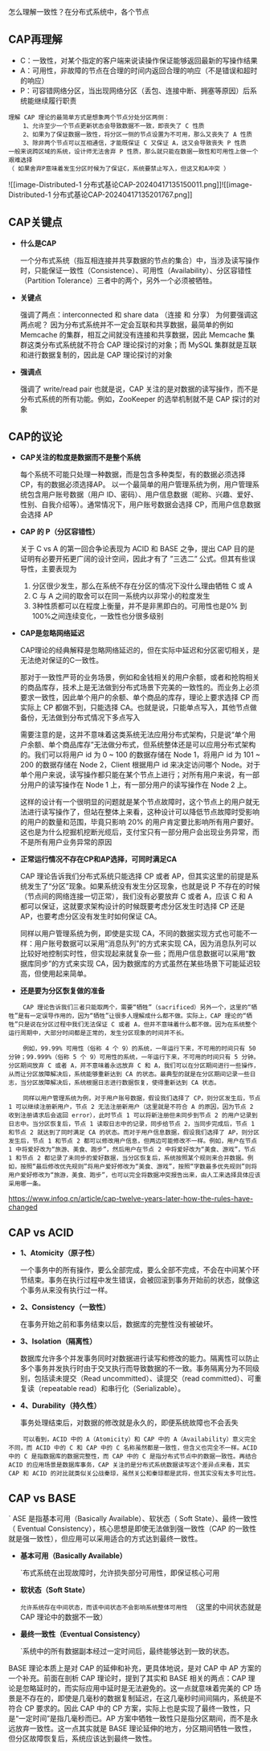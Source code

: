 怎么理解一致性？在分布式系统中，各个节点

## CAP再理解

-  C：一致性，对某个指定的客户端来说读操作保证能够返回最新的写操作结果
-  A：可用性，非故障的节点在合理的时间内返回合理的响应（不是错误和超时的响应）
-  P：可容错网络分区，当出现网络分区（丢包、连接中断、拥塞等原因）后系统能继续履行职责

```
理解 CAP 理论的最简单方式是想象两个节点分处分区两侧：
	1、允许至少一个节点更新状态会导致数据不一致，即丧失了 C 性质
	2、如果为了保证数据一致性，将分区一侧的节点设置为不可用，那么又丧失了 A 性质
	3、除非两个节点可以互相通信，才能既保证 C 又保证 A，这又会导致丧失 P 性质
一般来说跨区域的系统，设计师无法舍弃 P 性质，那么就只能在数据一致性和可用性上做一个艰难选择
（ 如果舍弃P意味着发生分区时候为了保证C，系统要禁止写入，但这又和A冲突 ）
```


![[image-Distributed-1  分布式基论CAP-20240417135150011.png]]![[image-Distributed-1  分布式基论CAP-20240417135201767.png]]

## CAP关键点

-  **什么是CAP**

	一个分布式系统（指互相连接并共享数据的节点的集合）中，当涉及读写操作时，只能保证一致性（Consistence）、可用性（Availability）、分区容错性（Partition Tolerance）三者中的两个，另外一个必须被牺牲。

-  **关键点**

	 强调了两点：interconnected 和 share data （连接 和 分享）
	 为何要强调这两点呢？ 因为分布式系统并不一定会互联和共享数据，最简单的例如 Memcache 的集群，相互之间就没有连接和共享数据，因此 Memcache 集群这类分布式系统就不符合 CAP 理论探讨的对象；而 MySQL 集群就是互联和进行数据复制的，因此是 CAP 理论探讨的对象

- **强调点**

	强调了 write/read pair
	也就是说，CAP 关注的是对数据的读写操作，而不是分布式系统的所有功能。例如，ZooKeeper 的选举机制就不是 CAP 探讨的对象


## CAP的议论

-  **CAP关注的粒度是数据而不是整个系统**

	每个系统不可能只处理一种数据，而是包含多种类型，有的数据必须选择 CP，有的数据必须选择AP。
	以一个最简单的用户管理系统为例，用户管理系统包含用户账号数据（用户 ID、密码）、用户信息数据（昵称、兴趣、爱好、性别、自我介绍等）。通常情况下，用户账号数据会选择 CP，而用户信息数据会选择 AP


- **CAP 的 P（分区容错性）**

	关于 C vs A 的第一回合争论表现为 ACID 和 BASE 之争，提出 CAP 目的是证明有必要开拓更广阔的设计空间，因此才有了 ”三选二” 公式。但其有些误导性，主要表现为
	1.  分区很少发生，那么在系统不存在分区的情况下没什么理由牺牲 C 或 A
	2.  C 与 A 之间的取舍可以在同一系统内以非常小的粒度发生
	3.  3种性质都可以在程度上衡量，并不是非黑即白的。可用性也是0% 到 100%之间连续变化，一致性也分很多级别

- **CAP是忽略网络延迟**

	CAP理论的经典解释是忽略网络延迟的，但在实际中延迟和分区密切相关，是无法绝对保证的C一致性。
	
	那对于一致性严苛的业务场景，例如和金钱相关的用户余额，或者和抢购相关的商品库存，技术上是无法做到分布式场景下完美的一致性的。而业务上必须要求一致性，因此单个用户的余额、单个商品的库存，理论上要求选择 CP 而实际上 CP 都做不到，只能选择 CA。也就是说，只能单点写入，其他节点做备份，无法做到分布式情况下多点写入
	
	需要注意的是，这并不意味着这类系统无法应用分布式架构，只是说“单个用户余额、单个商品库存”无法做分布式，但系统整体还是可以应用分布式架构的。我们可以将用户 id 为 0 ~ 100 的数据存储在 Node 1，将用户 id 为 101 ~ 200 的数据存储在 Node 2，Client 根据用户 id 来决定访问哪个 Node。对于单个用户来说，读写操作都只能在某个节点上进行；对所有用户来说，有一部分用户的读写操作在 Node 1 上，有一部分用户的读写操作在 Node 2 上。
	
	这样的设计有一个很明显的问题就是某个节点故障时，这个节点上的用户就无法进行读写操作了，但站在整体上来看，这种设计可以降低节点故障时受影响的用户的数量和范围，毕竟只影响 20% 的用户肯定要比影响所有用户要好。这也是为什么挖掘机挖断光缆后，支付宝只有一部分用户会出现业务异常，而不是所有用户业务异常的原因


- **正常运行情况不存在CP和AP选择，可同时满足CA**

	CAP 理论告诉我们分布式系统只能选择 CP 或者 AP，但其实这里的前提是系统发生了“分区”现象。如果系统没有发生分区现象，也就是说 P 不存在的时候（节点间的网络连接一切正常），我们没有必要放弃 C 或者 A，应该 C 和 A 都可以保证，这就要求架构设计的时候既要考虑分区发生时选择 CP 还是 AP，也要考虑分区没有发生时如何保证 CA。
	
	同样以用户管理系统为例，即使是实现 CA，不同的数据实现方式也可能不一样：用户账号数据可以采用“消息队列”的方式来实现 CA，因为消息队列可以比较好地控制实时性，但实现起来就复杂一些；而用户信息数据可以采用“数据库同步”的方式来实现 CA，因为数据库的方式虽然在某些场景下可能延迟较高，但使用起来简单。



- **还是要为分区恢复做的准备**

```
	CAP 理论告诉我们三者只能取两个，需要“牺牲”（sacrificed）另外一个，这里的“牺牲”是有一定误导作用的，因为“牺牲”让很多人理解成什么都不做。实际上，CAP 理论的“牺牲”只是说在分区过程中我们无法保证 C 或者 A，但并不意味着什么都不做。因为在系统整个运行周期中，大部分时间都是正常的，发生分区现象的时间并不长。

	例如，99.99% 可用性（俗称 4 个 9）的系统，一年运行下来，不可用的时间只有 50 分钟；99.999%（俗称 5 个 9）可用性的系统，一年运行下来，不可用的时间只有 5 分钟。分区期间放弃 C 或者 A，并不意味着永远放弃 C 和 A，我们可以在分区期间进行一些操作，从而让分区故障解决后，系统能够重新达到 CA 的状态。最典型的就是在分区期间记录一些日志，当分区故障解决后，系统根据日志进行数据恢复，使得重新达到 CA 状态。

	同样以用户管理系统为例，对于用户账号数据，假设我们选择了 CP，则分区发生后，节点 1 可以继续注册新用户，节点 2 无法注册新用户（这里就是不符合 A 的原因，因为节点 2 收到注册请求后会返回 error），此时节点 1 可以将新注册但未同步到节点 2 的用户记录到日志中。当分区恢复后，节点 1 读取日志中的记录，同步给节点 2，当同步完成后，节点 1 和节点 2 就达到了同时满足 CA 的状态。而对于用户信息数据，假设我们选择了 AP，则分区发生后，节点 1 和节点 2 都可以修改用户信息，但两边可能修改不一样。例如，用户在节点 1 中将爱好改为“旅游、美食、跑步”，然后用户在节点 2 中将爱好改为“美食、游戏”，节点 1 和节点 2 都记录了未同步的爱好数据，当分区恢复后，系统按照某个规则来合并数据。例如，按照“最后修改优先规则”将用户爱好修改为“美食、游戏”，按照“字数最多优先规则”则将用户爱好修改为“旅游，美食、跑步”，也可以完全将数据冲突报告出来，由人工来选择具体应该采用哪一条。
```

https://www.infoq.cn/article/cap-twelve-years-later-how-the-rules-have-changed

## CAP  vs  ACID

-  **1、Atomicity（原子性）**

	一个事务中的所有操作，要么全部完成，要么全部不完成，不会在中间某个环节结束。事务在执行过程中发生错误，会被回滚到事务开始前的状态，就像这个事务从来没有执行过一样。

-  **2、Consistency（一致性）**

	在事务开始之前和事务结束以后，数据库的完整性没有被破坏。

-  **3、Isolation（隔离性）**

	数据库允许多个并发事务同时对数据进行读写和修改的能力。隔离性可以防止多个事务并发执行时由于交叉执行而导致数据的不一致。事务隔离分为不同级别，包括读未提交（Read uncommitted）、读提交（read committed）、可重复读（repeatable read）和串行化（Serializable）。

-  **4、Durability（持久性）**

	事务处理结束后，对数据的修改就是永久的，即便系统故障也不会丢失

```
	可以看到，ACID 中的 A（Atomicity）和 CAP 中的 A（Availability）意义完全不同，而 ACID 中的 C 和 CAP 中的 C 名称虽然都是一致性，但含义也完全不一样。ACID 中的 C 是指数据库的数据完整性，而 CAP 中的 C 是指分布式节点中的数据一致性。再结合 ACID 的应用场景是数据库事务，CAP 关注的是分布式系统数据读写这个差异点来看，其实 CAP 和 ACID 的对比就类似关公战秦琼，虽然关公和秦琼都是武将，但其实没有太多可比性。
```


## CAP  vs  BASE

  ` ASE 是指基本可用（Basically Available）、软状态（ Soft State）、最终一致性（ Eventual Consistency），核心思想是即使无法做到强一致性（CAP 的一致性就是强一致性），但应用可以采用适合的方式达到最终一致性。

 -  **基本可用（Basically Available）**
 
	  `布式系统在出现故障时，允许损失部分可用性，即保证核心可用

 - **软状态（Soft State）**
 
	`允许系统存在中间状态，而该中间状态不会影响系统整体可用性
	`（这里的中间状态就是 CAP 理论中的数据不一致）
 
 - **最终一致性（Eventual Consistency）** 
  
   `系统中的所有数据副本经过一定时间后，最终能够达到一致的状态。

BASE 理论本质上是对 CAP 的延伸和补充，更具体地说，是对 CAP 中 AP 方案的一个补充。前面在剖析 CAP 理论时，提到了其实和 BASE 相关的两点：CAP 理论是忽略延时的，而实际应用中延时是无法避免的。这一点就意味着完美的 CP 场景是不存在的，即使是几毫秒的数据复制延迟，在这几毫秒时间间隔内，系统是不符合 CP 要求的。因此 CAP 中的 CP 方案，实际上也是实现了最终一致性，只是“一定时间”是指几毫秒而已。AP 方案中牺牲一致性只是指分区期间，而不是永远放弃一致性。这一点其实就是 BASE 理论延伸的地方，分区期间牺牲一致性，但分区故障恢复后，系统应该达到最终一致性。